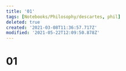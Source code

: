 ```yaml
---
title: '01'
tags: [Notebooks/Philosophy/descartes, phil]
deleted: true
created: '2021-03-08T11:36:57.717Z'
modified: '2021-05-22T12:09:50.878Z'
---
```


# 01

